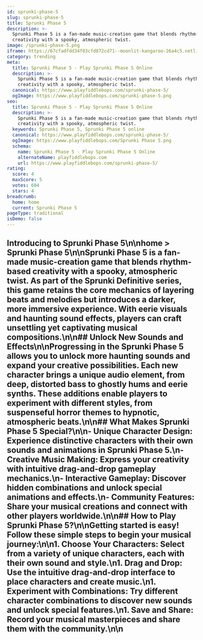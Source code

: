```yaml
---
id: sprunki-phase-5
slug: sprunki-phase-5
title: Sprunki Phase 5
description: >-
  Sprunki Phase 5 is a fan-made music-creation game that blends rhythm-based
  creativity with a spooky, atmospheric twist.
image: /sprunki-phase-5.png
iframe: https://67cfadfdd34f03cfd872cd71--moonlit-kangaroo-26a4c5.netlify.app/
category: trending
meta:
  title: Sprunki Phase 5 - Play Sprunki Phase 5 Online
  description: >-
    Sprunki Phase 5 is a fan-made music-creation game that blends rhythm-based
    creativity with a spooky, atmospheric twist.
  canonical: https://www.playfiddlebops.com/sprunki-phase-5/
  ogImage: https://www.playfiddlebops.com/sprunki-phase-5.png
seo:
  title: Sprunki Phase 5 - Play Sprunki Phase 5 Online
  description: >-
    Sprunki Phase 5 is a fan-made music-creation game that blends rhythm-based
    creativity with a spooky, atmospheric twist.
  keywords: Sprunki Phase 5, Sprunki Phase 5 online
  canonical: https://www.playfiddlebops.com/sprunki-phase-5/
  ogImage: https://www.playfiddlebops.com/Sprunki Phase 5.png
  schema:
    name: Sprunki Phase 5 - Play Sprunki Phase 5 Online
    alternateName: playfiddlebops.com
    url: https://www.playfiddlebops.com/sprunki-phase-5/
rating:
  score: 4
  maxScore: 5
  votes: 604
  stars: 4
breadcrumb:
  home: home
  current: Sprunki Phase 5
pageType: traditional
isDemo: false
---
```


## Introducing to Sprunki Phase 5\n\nhome > Sprunki Phase 5\n\nSprunki Phase 5 is a fan-made music-creation game that blends rhythm-based creativity with a spooky, atmospheric twist. As part of the Sprunki Definitive series, this game retains the core mechanics of layering beats and melodies but introduces a darker, more immersive experience. With eerie visuals and haunting sound effects, players can craft unsettling yet captivating musical compositions.\n\n## Unlock New Sounds and Effects\n\nProgressing in the Sprunki Phase 5 allows you to unlock more haunting sounds and expand your creative possibilities. Each new character brings a unique audio element, from deep, distorted bass to ghostly hums and eerie synths. These additions enable players to experiment with different styles, from suspenseful horror themes to hypnotic, atmospheric beats.\n\n## What Makes Sprunki Phase 5 Special?\n\n- **Unique Character Design**: Experience distinctive characters with their own sounds and animations in Sprunki Phase 5.\n- **Creative Music Making**: Express your creativity with intuitive drag-and-drop gameplay mechanics.\n- **Interactive Gameplay**: Discover hidden combinations and unlock special animations and effects.\n- **Community Features**: Share your musical creations and connect with other players worldwide.\n\n## How to Play Sprunki Phase 5?\n\nGetting started is easy! Follow these simple steps to begin your musical journey:\n\n1. **Choose Your Characters**: Select from a variety of unique characters, each with their own sound and style.\n1. **Drag and Drop**: Use the intuitive drag-and-drop interface to place characters and create music.\n1. **Experiment with Combinations**: Try different character combinations to discover new sounds and unlock special features.\n1. **Save and Share**: Record your musical masterpieces and share them with the community.\n\n
